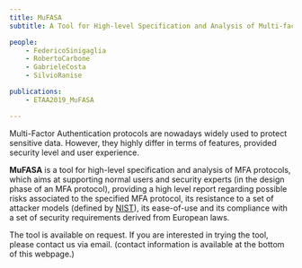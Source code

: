 ```yaml
---
title: MuFASA
subtitle: A Tool for High-level Specification and Analysis of Multi-factor Authentication Protocols

people:
    - FedericoSinigaglia
    - RobertoCarbone
    - GabrieleCosta
    - SilvioRanise

publications:
    - ETAA2019_MuFASA

---
```


Multi-Factor Authentication protocols are nowadays widely used to protect sensitive data. However, they highly differ in terms of features, provided security level and user experience.

**MuFASA** is a tool for high-level specification and analysis of MFA protocols, which aims at supporting normal users and security experts (in the design phase of an MFA protocol), providing a high level report regarding possible risks associated to the specified MFA protocol, its resistance to a set of attacker models (defined by [NIST](https://www.google.com/url?q=https%3A%2F%2Fpages.nist.gov%2F800-63-3%2Fsp800-63b.html&sa=D&sntz=1&usg=AFQjCNEj0k6CXeZx8Gno3pNmIyYjtBCIpg)), its ease-of-use and its compliance with a set of security requirements derived from European laws.

The tool is available on request. If you are interested in trying the tool, please contact us via email. 
(contact information is available at the bottom of this webpage.)